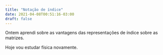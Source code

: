 ```yaml
---
title: "Notação de índice"
date: 2021-04-08T00:51:16-03:00
draft: false
---
```


Ontem aprendi sobre as vantagens das representações de índice sobre as matrizes.

Hoje vou estudar física novamente.
